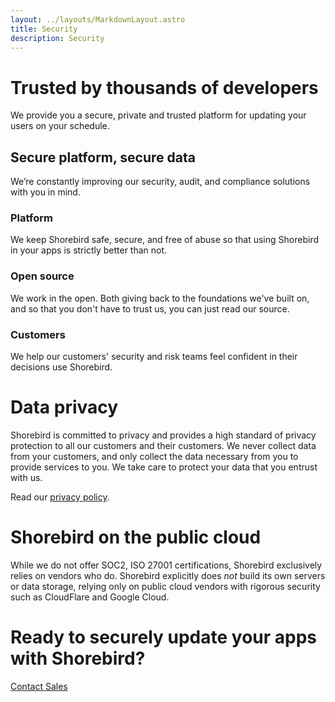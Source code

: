 ```yaml
---
layout: ../layouts/MarkdownLayout.astro
title: Security
description: Security
---
```


# Trusted by thousands of developers
We provide you a secure, private and trusted platform for updating your users on your schedule.



## Secure platform, secure data
We’re constantly improving our security, audit, and compliance solutions with you in mind.

### Platform
We keep Shorebird safe, secure, and free of abuse so that using Shorebird in your apps is strictly better than not.

### Open source
We work in the open.  Both giving back to the foundations we've built on, and so that you don't have to trust us, you can just read our source.

### Customers
We help our customers' security and risk teams feel confident in their decisions use Shorebird.


# Data privacy
Shorebird is committed to privacy and provides a high standard of privacy protection to all our customers and their customers.  We never collect data from your customers, and only collect the data necessary from you to provide services to you.  We take care to protect your data that you entrust with us.

Read our [privacy policy](/privacy).

# Shorebird on the public cloud

While we do not offer SOC2, ISO 27001 certifications, Shorebird exclusively relies on vendors who do.  Shorebird explicitly does *not* build its own servers or data storage, relying only on public cloud vendors with rigorous security such as CloudFlare and Google Cloud.

# Ready to securely update your apps with Shorebird?

[Contact Sales](/contact)
